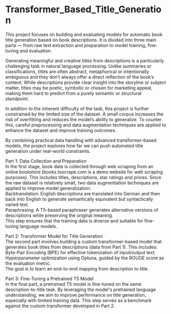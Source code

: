 # Transformer_Based_Title_Generation

This project focuses on building and evaluating models for automatic book title generation based on book descriptions. It is divided into three main parts — from raw text extraction and preparation to model training, fine-tuning and evaluation.

Generating meaningful and creative titles from descriptions is a particularly challenging task in natural language processing. Unlike summaries or classifications, titles are often abstract, metaphorical or intentionally ambiguous and they don’t always offer a direct reflection of the book’s content. While descriptions provide clear insight into the storyline or subject matter, titles may be poetic, symbolic or chosen for marketing appeal, making them hard to predict from a purely semantic or structural standpoint.

In addition to the inherent difficulty of the task, this project is further constrained by the limited size of the dataset. A small corpus increases the risk of overfitting and reduces the model’s ability to generalize. To counter this, careful preprocessing and data augmentation techniques are applied to enhance the dataset and improve training outcomes.

By combining practical data handling with advanced transformer-based models, the project explores how far we can push automated title generation under real-world constraints.

Part 1: Data Collection and Preparation  
In the first stage, book data is collected through web scraping from an online bookstore (books.toscrape.com is a demo website for web scraping purposes). This includes titles, descriptions, star ratings and prices. Since the raw dataset is relatively small, two data augmentation techniques are applied to improve model generalization:  
Backtranslation: English descriptions are translated into German and then back into English to generate semantically equivalent but syntactically varied text.  
Paraphrasing: A T5-based paraphraser generates alternative versions of descriptions while preserving the original meaning.  
This step ensures that the training data is diverse and suitable for fine-tuning language models.  

Part 2: Transformer Model for Title Generation  
The second part involves building a custom transformer-based model that generates book titles from descriptions (data from Part 1). This includes:  
Byte-Pair Encoding (BPE) for effective tokenization of input/output text.  
Hyperparameter optimization using Optuna, guided by the ROUGE score as the evaluation metric.  
The goal is to learn an end-to-end mapping from description to title.  

Part 3: Fine-Tuning a Pretrained T5 Model  
In the final part, a pretrained T5 model is fine-tuned on the same description-to-title task. By leveraging the model's pretrained language understanding, we aim to improve performance on title generation, especially with limited training data. This step serves as a benchmark against the custom transformer developed in Part 2.
